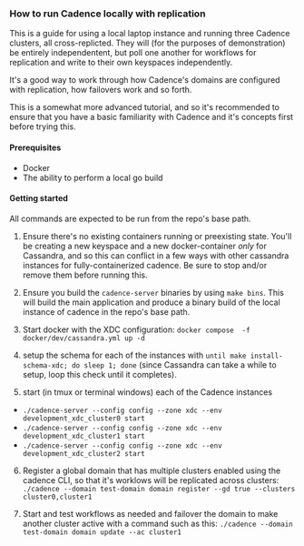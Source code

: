 ### How to run Cadence locally with replication


This is a guide for using a local laptop instance and running three Cadence
clusters, all cross-replicted. They will (for the purposes of demonstration) be
entirely independentent, but poll one another for workflows for replication and
write to their own keyspaces independently.

It's a good way to work through how Cadence's domains are configured with
replication, how failovers work and so forth.

This is a somewhat more advanced tutorial, and so it's recommended to ensure
that you have a basic familiarity with Cadence and it's concepts first before
trying this.

#### Prerequisites

- Docker
- The ability to perform a local go build

#### Getting started

All commands are expected to be run from the repo's base path.

1. Ensure there's no existing containers running or preexisting state. You'll be
   creating a new keyspace and a new docker-container *only* for Cassandra, and
   so this can conflict in a few ways with other cassandra instances for
   fully-containerized cadence. Be sure to stop and/or remove them before
   running this.

2. Ensure you build the `cadence-server` binaries by using `make bins`.
   This will build the main application and produce a binary build of the local
   instance of cadence in the repo's base path.

3. Start docker with the XDC configuration: `docker compose  -f docker/dev/cassandra.yml up -d`

4. setup the schema for each of the instances with `until make
   install-schema-xdc; do sleep 1; done` (since Cassandra can take a while to
   setup, loop this check until it completes).

5. start (in tmux or terminal windows) each of the Cadence instances
  - `./cadence-server --config config --zone xdc --env development_xdc_cluster0 start`
  - `./cadence-server --config config --zone xdc --env development_xdc_cluster1 start`
  - `./cadence-server --config config --zone xdc --env development_xdc_cluster2 start`

6. Register a global domain that has multiple clusters enabled using the cadence
   CLI, so that it's worklows will be replicated across clusters: 
   `./cadence --domain test-domain domain register --gd true --clusters cluster0,cluster1`

7. Start and test workflows as needed and failover the domain to make another
   cluster active with a command such as this: `./cadence --domain test-domain domain update --ac cluster1`

